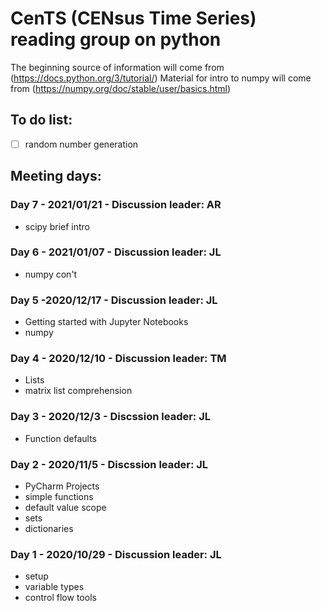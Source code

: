# CenTS (CENsus Time Series) reading group on python

The beginning source of information will come from (https://docs.python.org/3/tutorial/)
Material for intro to numpy will come from (https://numpy.org/doc/stable/user/basics.html)

## To do list:
- [ ] random number generation

## Meeting days:

### Day 7 - 2021/01/21 - Discussion leader: AR
- scipy brief intro

### Day 6 - 2021/01/07 - Discussion leader: JL
- numpy con't

### Day 5 -2020/12/17 - Discussion leader: JL
- Getting started with Jupyter Notebooks
- numpy

### Day 4 - 2020/12/10 - Discussion leader: TM
- Lists
- matrix list comprehension

### Day 3 - 2020/12/3 - Discssion leader: JL
- Function defaults

### Day 2 - 2020/11/5 - Discssion leader: JL
- PyCharm Projects
- simple functions 
- default value scope
- sets
- dictionaries

### Day 1 - 2020/10/29 - Discussion leader: JL
- setup
- variable types
- control flow tools 


